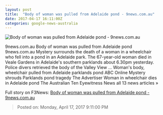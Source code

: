 ```yaml
---
layout: post
title:  "Body of woman was pulled from Adelaide pond - 9news.com.au"
date: 2017-04-17 16:11:00Z
categories: google-news-australia
---
```


![Body of woman was pulled from Adelaide pond - 9news.com.au](http://9network-vod-progressive.akamaized.net/media2/664969388001/2017/04/664969388001_5400646285001_5400632063001-vs.jpg)

9news.com.au Body of woman was pulled from Adelaide pond 9news.com.au Mystery surrounds the death of a woman in a wheelchair who fell into a pond in an Adelaide park. The 67-year-old woman died in Veale Gardens in Adelaide's southern parklands about 6.30pm yesterday. Police divers retrieved the body of the Valley View ... Woman's body, wheelchair pulled from Adelaide parklands pond ABC Online Mystery shrouds Parklands pond tragedy The Advertiser Woman in wheelchair dies in Adelaide pond The Australian Ten Eyewitness News all 13 news articles »


Full story on F3News: [Body of woman was pulled from Adelaide pond - 9news.com.au](http://www.f3nws.com/n/QFScHG)

> Posted on: Monday, April 17, 2017 9:11:00 PM
